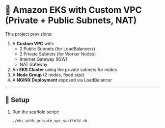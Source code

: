 # 📘 Amazon EKS with Custom VPC (Private + Public Subnets, NAT)

This project provisions:
1. A **Custom VPC** with:
   - 2 Public Subnets (for LoadBalancers)
   - 2 Private Subnets (for Worker Nodes)
   - Internet Gateway (IGW)
   - NAT Gateway
2. An **EKS Cluster** using the private subnets for nodes
3. A **Node Group** (2 nodes, fixed size)
4. A **NGINX Deployment** exposed via LoadBalancer

---

## 🔹 Setup

1. Run the scaffold script:
   ```bash
   ./eks_with_private_vpc_scaffold.sh


